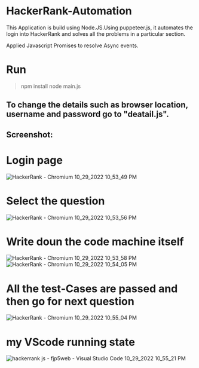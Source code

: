 # HackerRank-Automation
This Application is build using Node.JS.Using puppeteer.js, it automates the login into HackerRank and solves all the problems in a particular section.

Applied Javascript Promises to resolve Async events.

# Run
> npm install
> node main.js

## To change the details such as browser location, username and password go to "deatail.js".

## Screenshot:

# Login page
![HackerRank - Chromium 10_29_2022 10_53_49 PM](https://user-images.githubusercontent.com/92660631/198845198-478423cb-b43e-4550-98da-e07683cc07b1.png)

# Select the question
![HackerRank - Chromium 10_29_2022 10_53_56 PM](https://user-images.githubusercontent.com/92660631/198845229-e3220757-baeb-4402-8294-cf22965b3a37.png)

# Write doun the code machine itself
![HackerRank - Chromium 10_29_2022 10_53_58 PM](https://user-images.githubusercontent.com/92660631/198845276-ba7baade-52c2-4b16-9192-5053097642e6.png)
![HackerRank - Chromium 10_29_2022 10_54_05 PM](https://user-images.githubusercontent.com/92660631/198845284-d05a19ff-b529-4d12-827c-657a10985448.png)

# All the test-Cases are passed and then go for next question
![HackerRank - Chromium 10_29_2022 10_55_04 PM](https://user-images.githubusercontent.com/92660631/198845332-4190203c-dedf-4b1c-a757-1666ace8c505.png)

# my VScode running state
![hackerrank js - fjp5web - Visual Studio Code 10_29_2022 10_55_21 PM](https://user-images.githubusercontent.com/92660631/198845354-6e2f188c-9fa4-4287-82c9-a873b363789d.png)




